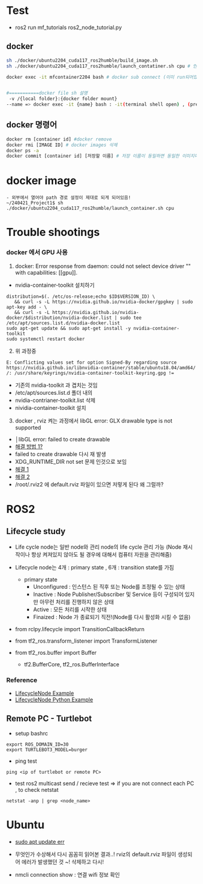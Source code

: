 # Test 
- ros2 run mf_tutorials ros2_node_tutorial.py 

## docker 
```bash
sh ./docker/ubuntu2204_cuda117_ros2humble/build_image.sh 
sh ./docker/ubuntu2204_cuda117_ros2humble/launch_contatiner.sh cpu # 안 쓰면 gpu

docker exec -it mfcontainer2204 bash # docker sub connect (이미 run되어있는 docker image 에 접속)


#===========docker file sh 설명
 -v /{local folder}:{docker folder mount}
--name => docker exec -it {name} bash : -it(terminal shell open) , (pre started)conntatiner connect! 

```

## docker 명령어
```bash
docker rm [container id] #docker remove
docker rmi [IMAGE ID] # docker images 삭제
docker ps -a  
docker commit [container id] [저장할 이름] # 저장 이름이 동일하면 동일한 이미지에 저장됨 ! 
```


# docker image 
```
- 외부에서 열어야 path 경로 설정이 제대로 되게 되어있음!
~/240421_Project1$ sh ./docker/ubuntu2204_cuda117_ros2humble/launch_container.sh cpu

```

# Trouble shootings
### docker 에서 GPU 사용
1. docker: Error response from daemon: could not select device driver "" with capabilities: [[gpu]].
- nvidia-container-toolkit 설치하기 
```
distribution=$(. /etc/os-release;echo $ID$VERSION_ID) \
   && curl -s -L https://nvidia.github.io/nvidia-docker/gpgkey | sudo apt-key add - \
   && curl -s -L https://nvidia.github.io/nvidia-docker/$distribution/nvidia-docker.list | sudo tee /etc/apt/sources.list.d/nvidia-docker.list
sudo apt-get update && sudo apt-get install -y nvidia-container-toolkit
sudo systemctl restart docker
```
2. 위 과정중

```
E: Conflicting values set for option Signed-By regarding source https://nvidia.github.io/libnvidia-container/stable/ubuntu18.04/amd64/ /: /usr/share/keyrings/nvidia-container-toolkit-keyring.gpg != 
```
- 기존의 nvidia-toolkit 과 겹치는 것임 
- /etc/apt/sources.list.d 폴더 내의 
- nvidia-contrianer-toolkit.list 삭제
- nividia-container-toolkit 설치


3. docker , rviz 켜는 과정에서 libGL error: GLX drawable type is not supported
- │libGL error: failed to create drawable
- [해결 방법 1?](https://askubuntu.com/questions/1379973/opengl-libgl-error-glx-drawable-type-is-not-supported)
- failed to create drawable 다시 재 발생
- XDG_RUNTIME_DIR not set 문제 인것으로 보임
- [해결 1](https://dev.to/winebaths/getting-up-and-running-with-the-windows-subsystem-for-linux-8oc)
- [해결 2](https://askubuntu.com/questions/456689/error-xdg-runtime-dir-not-set-in-the-environment-when-attempting-to-run-naut)
- /root/.rviz2 에 default.rviz 파일이 있으면 저렇게 된다 왜 그럴까?


# ROS2
## Lifecycle study
- Life cycle node는 일반 node와 관리 node의 life cycle 관리 가능 (Node 재시작이나 항상 켜져있지 않아도 될 경우에 대해서 컴퓨터 자원을 관리해줌)
- Lifecycle node는 4개 : primary state , 6개 : transition state를 가짐 
   - primary state
      - Unconfigured : 인스턴스 된 직후 또는 Node를 조정될 수 있는 상태
      - Inactive : Node Publisher/Subscriber 및 Service 등이 구성되어 있지만 아무런 처리를 진행하지 않은 상태
      - Active : 모든 처리를 시작한 상태
      - Finaized : Node 가 종료되기 직전!(Node를 다시 활성화 시킬 수 없음)
- from rclpy.lifecycle import TransitionCallbackReturn

- from tf2_ros.transform_listener import TransformListener
- from tf2_ros.buffer import Buffer
   - tf2.BufferCore, tf2_ros.BufferInterface

### Reference 
- [LifecycleNode Example](https://github.com/ros2/demos/blob/rolling/lifecycle/src/lifecycle_talker.cpp)
- [LifecycleNode Python Example](https://github.com/ros2/demos/tree/rolling/lifecycle_py)

## Remote PC - Turtlebot
- setup bashrc
```
export ROS_DOMAIN_ID=30
export TURTLEBOT3_MODEL=burger
```
- ping test 
```
ping <ip of turtlebot or remote PC>
```
- test ros2 multicast send / recieve test
 => if you are not connect each PC , to check netstat
 ```
 netstat -anp | grep <node_name>
 ```
# Ubuntu 
- [sudo apt update err](https://velog.io/@haze_log/sudo-apt-get-update-%EC%97%90%EB%9F%AC)

- 무엇인가 수상해서 다시 꼼꼼히 읽어본 결과..! rviz의 default.rviz 파일이 생성되어 에러가 발생했던 것 ~! 삭제하고 다시!
- nmcli connection show : 연결 wifi 정보 확인


